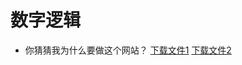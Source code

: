 # 数字逻辑
- 你猜猜我为什么要做这个网站？
[下载文件1](https://raw.githubusercontent.com/Anchirit/SCUT-DocumentsSharing/main/数字逻辑/数制与编码.md)
[下载文件2](./文件2.zip)

